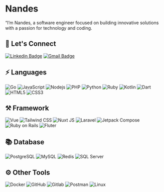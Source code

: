 # Nandes

“I’m Nandes, a software engineer focused on building innovative solutions with a passion for technology and coding.

## 🔌 Let's Connect

[![Linkedin Badge](https://img.shields.io/badge/-nandes_sumanjuntak-0077b5?style=flat-square&logo=Linkedin&logoColor=white&link=https://https://www.linkedin.com/in/fernandessimanjuntak/)](https://www.linkedin.com/in/fernandessimanjuntak/)
[![Gmail Badge](https://img.shields.io/badge/-nandessimanjuntak1803@gmail.com-dd4b39?style=flat-square&logo=Gmail&logoColor=white&link=mailto:nandessimanjuntak1803@gmail.com)](mailto:nandessimanjuntak1803@gmail.com)
<!-- [![My Resume](https://img.shields.io/badge/my_resume-18181B?style=flat-square&logo=github&logoColor=white)](https://github.com/Rusydy/Rusydy/blob/main/About/resume.md) -->

## ⚡ Languages

![Go](https://img.shields.io/static/v1?style=flat-square&color=18181B&labelColor=18181B&label=&message=Go&logo=go)
![JavaScript](https://img.shields.io/static/v1?style=flat-square&color=18181B&labelColor=18181B&label=&message=JavaScript&logo=javascript)
![Nodejs](https://img.shields.io/static/v1?style=flat-square&color=18181B&labelColor=18181B&label=&message=Node.JS&logo=node.js)
![PHP](https://img.shields.io/static/v1?style=flat-square&color=18181B&labelColor=18181B&label=&message=PHP&logo=php)
![Python](https://img.shields.io/static/v1?style=flat-square&color=18181B&labelColor=18181B&label=&message=Python&logo=python)
![Ruby](https://img.shields.io/static/v1?style=flat-square&color=18181B&labelColor=18181B&label=&message=Ruby&logo=ruby)
![Kotlin](https://img.shields.io/static/v1?style=flat-square&color=18181B&labelColor=18181B&label=&message=Kotlin&logo=kotlin)
![Dart](https://img.shields.io/static/v1?style=flat-square&color=18181B&labelColor=18181B&label=&message=Dart&logo=dart)
![HTML5](https://img.shields.io/static/v1?style=flat-square&color=18181B&labelColor=18181B&label=&message=HTML5&logo=html5)
![CSS3](https://img.shields.io/static/v1?style=flat-square&color=18181B&labelColor=18181B&label=&message=CSS3&logo=css3)

## ⚒️ Framework

![Vue](https://img.shields.io/static/v1?style=flat-square&color=18181B&labelColor=18181B&label=&message=Vue&logo=vue.js)
![Tailwind CSS](https://img.shields.io/static/v1?style=flat-square&color=18181B&labelColor=18181B&label=&message=Tailwind+CSS&logo=tailwindcss)
![Nuxt JS](https://img.shields.io/static/v1?style=flat-square&color=18181B&labelColor=18181B&label=&message=Nuxt+JS&logo=nuxt.js)
![Laravel](https://img.shields.io/static/v1?style=flat-square&color=18181B&labelColor=18181B&label=&message=Laravel&logo=laravel)
![Jetpack Compose](https://img.shields.io/static/v1?style=flat-square&color=18181B&labelColor=18181B&label=&message=Jetpack+Compose&logo=android)
![Ruby on Rails](https://img.shields.io/static/v1?style=flat-square&color=18181B&labelColor=18181B&label=&message=Ruby+on+Rails&logo=ruby-on-rails)
![Fluter](https://img.shields.io/static/v1?style=flat-square&color=18181B&labelColor=18181B&label=&message=Flutter&logo=flutter)

## 📚 Database

![PostgreSQL](https://img.shields.io/static/v1?style=flat-square&color=18181B&labelColor=18181B&label=&message=PostgreSQL&logo=postgresql)
![MySQL](https://img.shields.io/static/v1?style=flat-square&color=18181B&labelColor=18181B&label=&message=MySQL&logo=mysql)
![Redis](https://img.shields.io/static/v1?style=flat-square&color=18181B&labelColor=18181B&label=&message=Redis&logo=redis)
![SQL Server](https://img.shields.io/static/v1?style=flat-square&color=18181B&labelColor=18181B&label=&message=SQL+Server&logo=microsoft-sql-server)

## ⚙️ Other Tools

![Docker](https://img.shields.io/static/v1?style=flat-square&color=18181B&labelColor=18181B&label=&message=Docker&logo=docker)
![GitHub](https://img.shields.io/static/v1?style=flat-square&color=18181B&labelColor=18181B&label=&message=GitHub&logo=github)
![Gitlab](https://img.shields.io/static/v1?style=flat-square&color=18181B&labelColor=18181B&label=&message=Gitlab&logo=gitlab)
![Postman](https://img.shields.io/static/v1?style=flat-square&color=18181B&labelColor=18181B&label=&message=Postman&logo=Postman)
![Linux](https://img.shields.io/static/v1?style=flat-square&color=18181B&labelColor=18181B&label=&message=Linux&logo=linux)